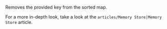 Removes the provided key from the sorted map.

For a more in-depth look, take a look at the `articles/Memory Store|Memory Store` article.